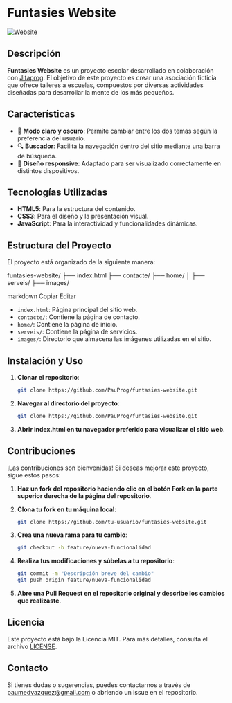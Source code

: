 # Funtasies Website

[![Website](https://img.shields.io/website?url=https%3A%2F%2Ffuntasies-website.vercel.app)](https://funtasies-website.vercel.app)

## Descripción

**Funtasies Website** es un proyecto escolar desarrollado en colaboración con [Jitaprog](https://github.com/Jitaprog). El objetivo de este proyecto es crear una asociación ficticia que ofrece talleres a escuelas, compuestos por diversas actividades diseñadas para desarrollar la mente de los más pequeños.

## Características

- 🌙 **Modo claro y oscuro**: Permite cambiar entre los dos temas según la preferencia del usuario.
- 🔍 **Buscador**: Facilita la navegación dentro del sitio mediante una barra de búsqueda.
- 📱 **Diseño responsive**: Adaptado para ser visualizado correctamente en distintos dispositivos.

## Tecnologías Utilizadas

- **HTML5**: Para la estructura del contenido.
- **CSS3**: Para el diseño y la presentación visual.
- **JavaScript**: Para la interactividad y funcionalidades dinámicas.

## Estructura del Proyecto

El proyecto está organizado de la siguiente manera:

funtasies-website/ ├── index.html ├── contacte/ ├── home/ │ ├── serveis/ ├── images/

markdown
Copiar
Editar

- `index.html`: Página principal del sitio web.
- `contacte/`: Contiene la página de contacto.
- `home/`: Contiene la página de inicio.
- `serveis/`: Contiene la página de servicios.
- `images/`: Directorio que almacena las imágenes utilizadas en el sitio.

## Instalación y Uso

1. **Clonar el repositorio**:

   ```bash
   git clone https://github.com/PauProg/funtasies-website.git
2. **Navegar al directorio del proyecto**:

   ```bash
   git clone https://github.com/PauProg/funtasies-website.git
3. **Abrir index.html en tu navegador preferido para visualizar el sitio web**.

## Contribuciones

¡Las contribuciones son bienvenidas! Si deseas mejorar este proyecto, sigue estos pasos:

1. **Haz un fork del repositorio haciendo clic en el botón Fork en la parte superior derecha de la página del repositorio**.
2. **Clona tu fork en tu máquina local**:

   ```bash
   git clone https://github.com/tu-usuario/funtasies-website.git
3. **Crea una nueva rama para tu cambio**:

   ```bash
   git checkout -b feature/nueva-funcionalidad
4. **Realiza tus modificaciones y súbelas a tu repositorio**:

   ```bash
   git commit -m "Descripción breve del cambio"
   git push origin feature/nueva-funcionalidad
5.  **Abre una Pull Request en el repositorio original y describe los cambios que realizaste**.

## Licencia

Este proyecto está bajo la Licencia MIT. Para más detalles, consulta el archivo [LICENSE](LICENSE).

## Contacto

Si tienes dudas o sugerencias, puedes contactarnos a través de [paumedvazquez@gmail.com](mailto:paumedvazquez@gmail.com) o abriendo un issue en el repositorio.
